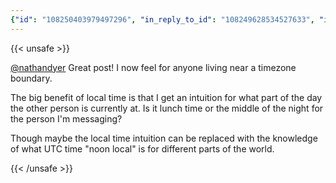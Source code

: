 ```yaml
---
{"id": "108250403979497296", "in_reply_to_id": "108249628534527633", "in_reply_to_account_id": "136980", "sensitive": false, "spoiler_text": "", "visibility": "public", "language": "en", "replies_count": 1, "reblogs_count": 0, "favourites_count": 1, "edited_at": null, "reblog": null, "application": null, "account": {"id": "108219415927856966", "username": "brozek", "acct": "brozek", "display_name": "Brandon Rozek", "url": "https://fosstodon.org/@brozek", "avatar": "https://cdn.fosstodon.org/accounts/avatars/108/219/415/927/856/966/original/bae9f46f23936e79.jpg", "avatar_static": "https://cdn.fosstodon.org/accounts/avatars/108/219/415/927/856/966/original/bae9f46f23936e79.jpg", "header": "https://fosstodon.org/headers/original/missing.png", "header_static": "https://fosstodon.org/headers/original/missing.png", "noindex": true, "roles": []}, "media_attachments": [], "mentions": [{"id": "136980", "username": "nathandyer", "url": "https://fosstodon.org/@nathandyer", "acct": "nathandyer"}], "tags": [], "emojis": [], "card": null, "poll": null, "syndication": "https://fosstodon.org/@brozek/108250403979497296", "date": "2022-05-05T17:01:20.257Z"}
---
```

{{< unsafe >}}
<p><span class="h-card"><a href="https://fosstodon.org/@nathandyer" class="u-url mention">@<span>nathandyer</span></a></span> Great post! I now feel for anyone living near a timezone boundary.</p><p>The big benefit of local time is that I get an intuition for what part of the day the other person is currently at. Is it lunch time or the middle of the night for the person I&#39;m messaging?</p><p>Though maybe the local time intuition can be replaced with the knowledge of what UTC time  &quot;noon local&quot; is for different parts of the world.</p>
{{< /unsafe >}}

